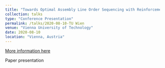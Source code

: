 ```yaml
---
title: "Towards Optimal Assembly Line Order Sequencing with Reinforcement Learning: A Case Study"
collection: talks
type: "Conference Presentation"
permalink: /talks/2020-08-10-TU Wien
venue: "Vienna University of Technology"
date: 2020-08-10
location: "Vienna, Austria"
---
```


[More information here](https://www.youtube.com/watch?v=rldNB5zSkDM)

Paper presentation

